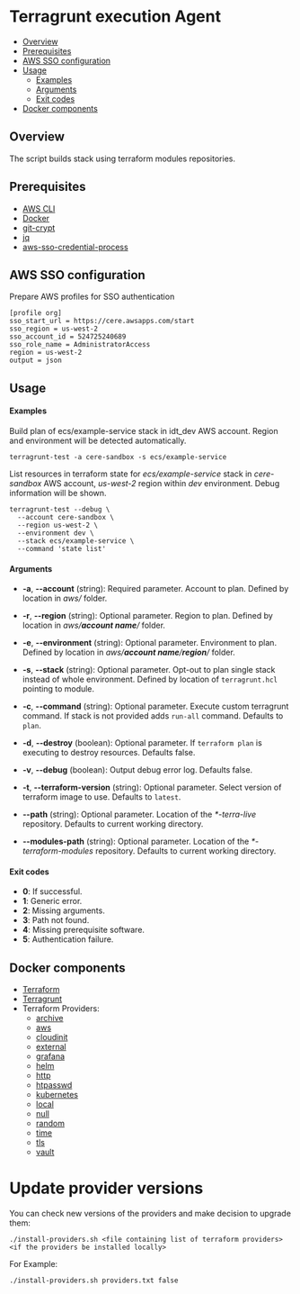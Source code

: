 # Terragrunt execution Agent

- [Overview](#overview)
- [Prerequisites](#prerequisites)
- [AWS SSO configuration](#aws-sso-configuration)
- [Usage](#usage)
  - [Examples](#examples)
  - [Arguments](#arguments)
  - [Exit codes](#exit-codes)
- [Docker components](#docker-components)

## Overview
The script builds stack using terraform modules repositories.

## Prerequisites
- [AWS CLI](https://docs.aws.amazon.com/cli/latest/userguide/install-cliv2.html)
- [Docker](https://docs.docker.com/get-docker/)
- [git-crypt](https://github.com/AGWA/git-crypt)
- [jq](https://stedolan.github.io/jq/)
- [aws-sso-credential-process](https://pypi.org/project/aws-sso-credential-process/)

## AWS SSO configuration
Prepare AWS profiles for SSO authentication
```
[profile org]
sso_start_url = https://cere.awsapps.com/start
sso_region = us-west-2
sso_account_id = 524725240689
sso_role_name = AdministratorAccess
region = us-west-2
output = json
```
## Usage
#### Examples
Build plan of ecs/example-service stack in idt_dev AWS account.
Region and environment will be detected automatically.
```shell
terragrunt-test -a cere-sandbox -s ecs/example-service
```

List resources in terraform state for _ecs/example-service_ stack in _cere-sandbox_ AWS account,
_us-west-2_ region within _dev_ environment. Debug information will be shown.
```shell
terragrunt-test --debug \
  --account cere-sandbox \
  --region us-west-2 \
  --environment dev \
  --stack ecs/example-service \
  --command 'state list'
```

#### Arguments
* **-a**, **--account** (string): Required parameter. Account to plan.
  Defined by location in _aws/_ folder.
* **-r**, **--region** (string): Optional parameter. Region to plan.
  Defined by location in _aws/**account name**/_ folder.
* **-e**, **--environment** (string): Optional parameter. Environment to plan.
  Defined by location in _aws/**account name**/**region**/_ folder.
* **-s**, **--stack** (string): Optional parameter. Opt-out to plan single stack instead of whole environment.
  Defined by location of `terragrunt.hcl` pointing to module.

* **-c**, **--command** (string): Optional parameter. Execute custom terragrunt command.
  If stack is not provided adds `run-all` command. Defaults to `plan`.
* **-d**, **--destroy** (boolean): Optional parameter.
  If `terraform plan` is executing to destroy resources. Defaults false.

* **-v**, **--debug** (boolean):  Output debug error log. Defaults false.
* **-t**, **--terraform-version** (string):  Optional parameter. Select version of terraform image to use. Defaults to `latest`.

* **--path** (string):  Optional parameter. Location of the _*-terra-live_ repository.
  Defaults to current working directory.
* **--modules-path** (string):  Optional parameter. Location of the _*-terraform-modules_ repository.
  Defaults to current working directory.

#### Exit codes

* **0**: If successful.
* **1**: Generic error.
* **2**: Missing arguments.
* **3**: Path not found.
* **4**: Missing prerequisite software.
* **5**: Authentication failure.

## Docker components
- [Terraform](https://github.com/hashicorp/terraform/releases)
- [Terragrunt](https://github.com/gruntwork-io/terragrunt/releases)
- Terraform Providers:
  - [archive](https://github.com/hashicorp/terraform-provider-archive/tags)
  - [aws](https://github.com/hashicorp/terraform-provider-aws/releases)
  - [cloudinit](https://github.com/hashicorp/terraform-provider-cloudinit/tags)
  - [external](https://github.com/hashicorp/terraform-provider-external/releases)
  - [grafana](https://github.com/grafana/terraform-provider-grafana/releases)
  - [helm](https://github.com/hashicorp/terraform-provider-helm/releases)
  - [http](https://github.com/hashicorp/terraform-provider-http/releases)
  - [htpasswd](https://github.com/loafoe/terraform-provider-htpasswd/releases)
  - [kubernetes](https://github.com/hashicorp/terraform-provider-kubernetes/releases)
  - [local](https://github.com/hashicorp/terraform-provider-local/releases)
  - [null](https://github.com/hashicorp/terraform-provider-null/releases)
  - [random](https://github.com/hashicorp/terraform-provider-random/releases)
  - [time](https://github.com/hashicorp/terraform-provider-time/releases)
  - [tls](https://github.com/hashicorp/terraform-provider-tls/releases)
  - [vault](https://github.com/hashicorp/terraform-provider-vault/releases)

# Update provider versions
You can check new versions of the providers and make decision to upgrade them:

`./install-providers.sh <file containing list of terraform providers> <if the providers be installed locally>`

For Example:

`./install-providers.sh providers.txt false`

